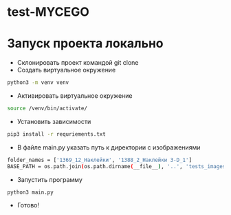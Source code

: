 # test-MYCEGO

# Запуск проекта локально
- Склонировать проект командой git clone
- Создать виртуальное окружение
```bash
python3 -m venv venv
```
- Активировать виртуальное окружение
```bash
source /venv/bin/activate/
```
- Установить зависимости
```bash
pip3 install -r requriements.txt
```
- В файле main.py указать путь к директории с изображениями
```bash
folder_names = ['1369_12_Наклейки', '1388_2_Наклейки 3-D_1']
BASE_PATH = os.path.join(os.path.dirname(__file__), '..', 'tests_images')
```
- Запустить программу
```bash
python3 main.py
```
- Готово!
